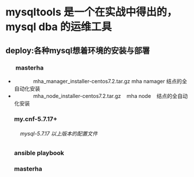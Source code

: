 
# mysqltools 是一个在实战中得出的，mysql dba 的运维工具

## deploy:各种mysql想着环境的安装与部署
###        masterha
+               mha_manager_installer-centos7.2.tar.gz mha namager 结点的全自动化安装
+               mha_node_installer-centos7.2.tar.gz    mha node    结点的全自动化安装
###        my.cnf-5.7.17+
######           mysql-5.7.17 以上版本的配置文件
###        ansible playbook
###        masterha
